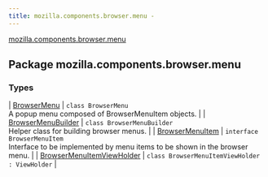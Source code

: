 ```yaml
---
title: mozilla.components.browser.menu - 
---
```


[mozilla.components.browser.menu](./index.html)

## Package mozilla.components.browser.menu

### Types

| [BrowserMenu](-browser-menu/index.html) | `class BrowserMenu`<br>A popup menu composed of BrowserMenuItem objects. |
| [BrowserMenuBuilder](-browser-menu-builder/index.html) | `class BrowserMenuBuilder`<br>Helper class for building browser menus. |
| [BrowserMenuItem](-browser-menu-item/index.html) | `interface BrowserMenuItem`<br>Interface to be implemented by menu items to be shown in the browser menu. |
| [BrowserMenuItemViewHolder](-browser-menu-item-view-holder/index.html) | `class BrowserMenuItemViewHolder : ViewHolder` |

